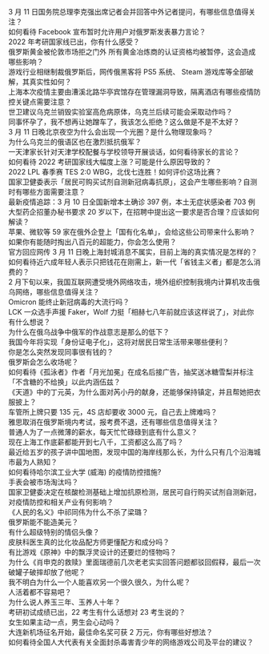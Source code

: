 3 月 11 日国务院总理李克强出席记者会并回答中外记者提问，有哪些信息值得关注？  
如何看待 Facebook 宣布暂时允许用户对俄罗斯发表暴力言论？  
2022 年考研国家线已出，你有什么感受？  
俄罗斯黄金被伦敦市场拒之门外 所有黄金冶炼商的认证资格均被暂停，这会造成哪些影响？  
游戏行业相继制裁俄罗斯后，网传俄黑客将 PS5 系统、 Steam 游戏库等全部破解，其真实性如何？  
上海本次疫情主要由漕溪北路华亭宾馆存在管理漏洞导致，隔离酒店有哪些疫情防控关键点需要注意？  
世卫建议乌克兰销毁实验室高危病原体，乌克兰后续可能会采取动作吗？  
同事怀孕了，我不想再让她蹭车了，我该怎么拒绝？这么做是不是不太好？  
3 月 11 日晚北京夜空为什么会出现一个光圈？是什么物理现象吗？  
为什么乌克兰的俄语区也在激烈抵抗俄军？  
一天津家长针对天津学校配餐与学校领导开展谈话，如何看待家长的言论？  
如何看待 2022 考研国家线大幅度上涨？可能是什么原因导致的？  
2022 LPL 春季赛 TES 2:0 WBG，北伐七连胜！如何评价这场比赛？  
国家卫健委表示「居民可购买试剂自测新冠病毒抗原」，这会产生哪些影响？自测时有哪些方面需要注意？  
最新疫情追踪：3 月 10 日全国新增本土确诊 397 例，本土无症状感染者 703 例  
大型药企招董办秘书要求 20 岁以下，在招聘中提出这一要求是否合理？应该如何解读？  
苹果、微软等 59 家在俄外企登上「国有化名单」，会给这些公司带来什么影响？  
如果你有能随时掏出八百元的超能力，你会怎么使用？  
官方回应网传 3 月 11 日晚上海封城消息不属实，目前上海的真实情况是怎样的？  
如何看待近六成年轻人表示只把钱花在刚需上，新一代「省钱主义者」都是怎么消费的？  
2 月下旬以来，我国互联网遭受境外网络攻击，境外组织控制我境内计算机攻击俄乌网络，哪些信息值得关注？  
Omicron 能终止新冠病毒的大流行吗？  
LCK 一众选手声援 Faker，Wolf 力挺「相赫七八年前就应该这样说了」，对此你有什么想说？  
为什么在俄乌战争中俄军的作战意志是那么的低下？  
我国今年将实现「身份证电子化」，这将对居民日常生活带来哪些便利？  
你是怎么突然发现同事很有钱的？  
俄罗斯会怎么收场呢？  
如何看待《孤泳者》作者「月光加冕」在成名后接广告，抽奖送冰糖雪梨并标注「不含糖的不给换」以此内涵伍兹？  
《天道》中的丁元英，为什么面对芮小丹的献身，还能够保持镇定，并且帮她把衣服披上？  
车管所上牌只要 135 元，4S 店却要收 3000 元，自己去上牌难吗？  
雅思取消在俄罗斯境内考试，报考费不退，还有哪些信息值得关注？  
普通人为了一点微薄的薪水，每天忙忙碌碌到底有什么意义？  
现在上海工作底薪都能开到七八千，工资都这么高了吗？  
最近给五岁的孩子讲中国地图，发现中国的海岸线那么长，为什么只有几个沿海城市最为人熟知？  
如何看待哈尔滨工业大学 (威海) 的疫情防控措施?  
手表会被市场淘汰吗？  
国家卫健委决定在核酸检测基础上增加抗原检测，居民可自行购买试剂自测新冠，对疫情防控和相关产业有何影响？  
《人民的名义》中祁同伟为什么不杀了梁璐？  
俄罗斯能不能造美元？  
有什么超级特别的情侣头像？  
皮肤科医生真的比化妆品配方师更懂配方和成分吗？  
有比游戏《原神》中的飘浮灵设计的还要烂的怪物吗？  
为什么《肖申克的救赎》里面瑞德前几次老老实实回答问题都驳回假释，最后一次破罐子破摔却放了他呢？  
我不明白为什么一个人能喜欢另一个很久很久，为什么呢？  
人活着都不容易吧？  
为什么说人养玉三年、玉养人十年？  
考研初试成绩已出，22 考生有什么话想对 23 考生说的？  
女生如果主动一点，男生会心动吗？  
大连新机场征名开始，最佳命名奖可获 2 万元，你有哪些好想法？  
如何看待全国人大代表有关全面封杀毒害青少年的网络游戏公司及平台的建议？  
